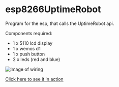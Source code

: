 # esp8266UptimeRobot
Program for the esp, that calls the UptimeRobot api.

Components required:
- 1 x 5110 lcd display
- 1 x wemos d1
- 1 x push button
- 2 x leds (red and blue)

![Image of wiring](https://npham.dk/wp-content/uploads/2020/09/UptimeRobotWemos.jpg)

[Click here to see it in action](https://npham.dk/?p=275)
